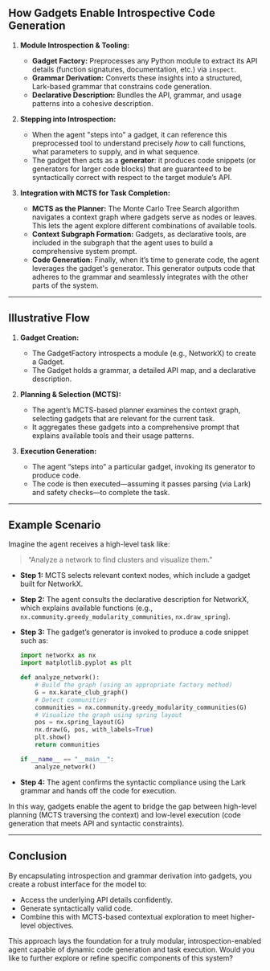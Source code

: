 

## **How Gadgets Enable Introspective Code Generation**

1. **Module Introspection & Tooling:**  
   - **Gadget Factory:** Preprocesses any Python module to extract its API details (function signatures, documentation, etc.) via `inspect`.  
   - **Grammar Derivation:** Converts these insights into a structured, Lark-based grammar that constrains code generation.  
   - **Declarative Description:** Bundles the API, grammar, and usage patterns into a cohesive description.

2. **Stepping into Introspection:**  
   - When the agent "steps into" a gadget, it can reference this preprocessed tool to understand precisely *how* to call functions, what parameters to supply, and in what sequence.
   - The gadget then acts as a **generator**: it produces code snippets (or generators for larger code blocks) that are guaranteed to be syntactically correct with respect to the target module’s API.

3. **Integration with MCTS for Task Completion:**  
   - **MCTS as the Planner:** The Monte Carlo Tree Search algorithm navigates a context graph where gadgets serve as nodes or leaves. This lets the agent explore different combinations of available tools.
   - **Context Subgraph Formation:** Gadgets, as declarative tools, are included in the subgraph that the agent uses to build a comprehensive system prompt.
   - **Code Generation:** Finally, when it’s time to generate code, the agent leverages the gadget's generator. This generator outputs code that adheres to the grammar and seamlessly integrates with the other parts of the system.

---

## **Illustrative Flow**

1. **Gadget Creation:**  
   - The GadgetFactory introspects a module (e.g., NetworkX) to create a Gadget.
   - The Gadget holds a grammar, a detailed API map, and a declarative description.

2. **Planning & Selection (MCTS):**  
   - The agent’s MCTS-based planner examines the context graph, selecting gadgets that are relevant for the current task.
   - It aggregates these gadgets into a comprehensive prompt that explains available tools and their usage patterns.

3. **Execution Generation:**  
   - The agent “steps into” a particular gadget, invoking its generator to produce code.
   - The code is then executed—assuming it passes parsing (via Lark) and safety checks—to complete the task.

---

## **Example Scenario**

Imagine the agent receives a high-level task like:

> “Analyze a network to find clusters and visualize them.”

- **Step 1:** MCTS selects relevant context nodes, which include a gadget built for NetworkX.
- **Step 2:** The agent consults the declarative description for NetworkX, which explains available functions (e.g., `nx.community.greedy_modularity_communities`, `nx.draw_spring`).
- **Step 3:** The gadget’s generator is invoked to produce a code snippet such as:

   ```python
   import networkx as nx
   import matplotlib.pyplot as plt

   def analyze_network():
       # Build the graph (using an appropriate factory method)
       G = nx.karate_club_graph()
       # Detect communities
       communities = nx.community.greedy_modularity_communities(G)
       # Visualize the graph using spring layout
       pos = nx.spring_layout(G)
       nx.draw(G, pos, with_labels=True)
       plt.show()
       return communities

   if __name__ == "__main__":
       analyze_network()
   ```

- **Step 4:** The agent confirms the syntactic compliance using the Lark grammar and hands off the code for execution.

In this way, gadgets enable the agent to bridge the gap between high-level planning (MCTS traversing the context) and low-level execution (code generation that meets API and syntactic constraints).

---

## **Conclusion**

By encapsulating introspection and grammar derivation into gadgets, you create a robust interface for the model to:
- Access the underlying API details confidently.
- Generate syntactically valid code.
- Combine this with MCTS-based contextual exploration to meet higher-level objectives.

This approach lays the foundation for a truly modular, introspection-enabled agent capable of dynamic code generation and task execution. Would you like to further explore or refine specific components of this system?